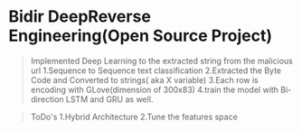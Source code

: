 # Bidir DeepReverse Engineering(Open Source Project)
> Implemented Deep Learning to the extracted string from the malicious url
1.Sequence to Sequence text classification
2.Extracted the Byte Code and Converted to strings( aka X variable)
3.Each row is encoding with GLove(dimension of 300x83)
4.train the model with Bi-direction LSTM and GRU as well.

>ToDo's
1.Hybrid Architecture
2.Tune the features space
